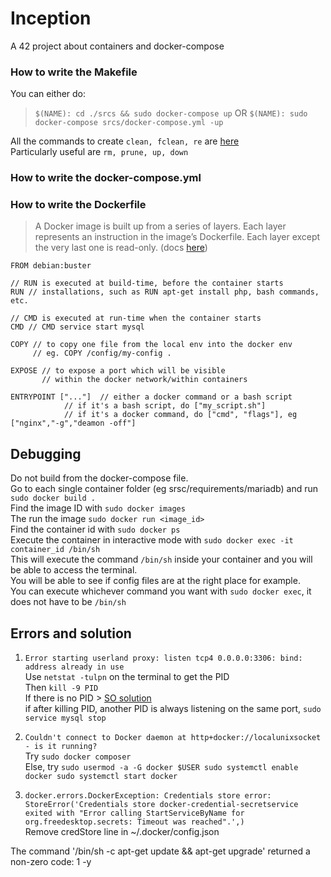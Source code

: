 # Inception
A 42 project about containers and docker-compose

### How to write the Makefile  
You can either do:
> `$(NAME): cd ./srcs && sudo docker-compose up`
OR
`$(NAME): sudo docker-compose srcs/docker-compose.yml -up`

All the commands to create `clean, fclean, re` are [here](https://docs.docker.com/engine/reference/commandline/docker/)  
Particularly useful are `rm, prune, up, down`

### How to write the docker-compose.yml  
### How to write the Dockerfile  
> A Docker image is built up from a series of layers. Each layer represents an instruction in the image’s Dockerfile. Each layer except the very last one is read-only. (docs [here](
https://docs.docker.com/storage/storagedriver/#images-and-layers))

```
FROM debian:buster

// RUN is executed at build-time, before the container starts
RUN // installations, such as RUN apt-get install php, bash commands, etc.

// CMD is executed at run-time when the container starts
CMD // CMD service start mysql

COPY // to copy one file from the local env into the docker env
     // eg. COPY /config/my-config .

EXPOSE // to expose a port which will be visible 
       // within the docker network/within containers

ENTRYPOINT ["..."]	// either a docker command or a bash script
			// if it's a bash script, do ["my_script.sh"]
			// if it's a docker command, do ["cmd", "flags"], eg ["nginx","-g","deamon -off"]
```


## Debugging  
Do not build from the docker-compose file.  
Go to each single container folder (eg srsc/requirements/mariadb) and run `sudo docker build .`  
Find the image ID with `sudo docker images`  
The run the image `sudo docker run <image_id>`  
Find the container id with `sudo docker ps`  
Execute the container in interactive mode with `sudo docker exec -it container_id /bin/sh`  
This will execute the command `/bin/sh` inside your container and you will be able to access the terminal.  
You will be able to see if config files are at the right place for example.  
You can execute whichever command you want with `sudo docker exec`, it does not have to be `/bin/sh`  

## Errors and solution
1. `Error starting userland proxy: listen tcp4 0.0.0.0:3306: bind: address already in use`  
Use `netstat -tulpn` on the terminal to get the PID  
Then `kill -9 PID`  
If there is no PID > [SO solution](https://serverfault.com/questions/311009/netstat-shows-a-listening-port-with-no-pid-but-lsof-does-not)  
if after killing PID, another PID is always listening on the same port, `sudo service mysql stop`  

2. `Couldn't connect to Docker daemon at http+docker://localunixsocket - is it running?`  
Try `sudo docker composer`  
Else, try ```sudo usermod -a -G docker $USER
	sudo systemctl enable docker
	sudo systemctl start docker```

3. `docker.errors.DockerException: Credentials store error: StoreError('Credentials store docker-credential-secretservice exited with "Error calling StartServiceByName for org.freedesktop.secrets: Timeout was reached".',)`  
Remove credStore line in ~/.docker/config.json

The command '/bin/sh -c apt-get update && apt-get upgrade' returned a non-zero code: 1
-y
